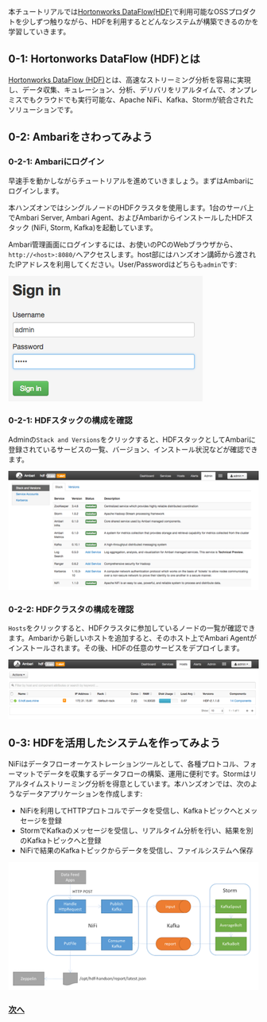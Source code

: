 本チュートリアルでは[Hortonworks DataFlow(HDF)](https://hortonworks.com/products/data-center/hdf/)で利用可能なOSSプロダクトを少しずつ触りながら、HDFを利用するとどんなシステムが構築できるのかを学習していきます。

## 0-1: Hortonworks DataFlow (HDF)とは

[Hortonworks DataFlow (HDF)](https://hortonworks.com/products/data-center/hdf/)とは、高速なストリーミング分析を容易に実現し、データ収集、キュレーション、分析、デリバリをリアルタイムで、オンプレミスでもクラウドでも実行可能な、Apache NiFi、Kafka、Stormが統合されたソリューションです。

## 0-2: Ambariをさわってみよう

### 0-2-1: Ambariにログイン

早速手を動かしながらチュートリアルを進めていきましょう。まずはAmbariにログインします。

本ハンズオンではシングルノードのHDFクラスタを使用します。1台のサーバ上でAmbari Server, Ambari Agent、およびAmbariからインストールしたHDFスタック (NiFi, Storm, Kafka)を起動しています。

Ambari管理画面にログインするには、お使いのPCのWebブラウザから、`http://<host>:8080/`へアクセスします。host部にはハンズオン講師から渡されたIPアドレスを利用してください。User/Passwordはどちらも`admin`です:

![](https://raw.githubusercontent.com/ijokarumawak/hdf-tutorials-ja/master/images/ambari/login.png)

### 0-2-1: HDFスタックの構成を確認

Adminの`Stack and Versions`をクリックすると、HDFスタックとしてAmbariに登録されているサービスの一覧、バージョン、インストール状況などが確認できます。

![](https://raw.githubusercontent.com/ijokarumawak/hdf-tutorials-ja/master/images/ambari/stack-and-versions.png)

### 0-2-2: HDFクラスタの構成を確認

`Hosts`をクリックすると、HDFクラスタに参加しているノードの一覧が確認できます。Ambariから新しいホストを追加すると、そのホスト上でAmbari Agentがインストールされます。その後、HDFの任意のサービスをデプロイします。

![](https://raw.githubusercontent.com/ijokarumawak/hdf-tutorials-ja/master/images/ambari/hosts.png)

## 0-3: HDFを活用したシステムを作ってみよう

NiFiはデータフローオーケストレーションツールとして、各種プロトコル、フォーマットでデータを収集するデータフローの構築、運用に便利です。Stormはリアルタイムストリーミング分析を得意としています。本ハンズオンでは、次のようなデータアプリケーションを作成します:

- NiFiを利用してHTTPプロトコルでデータを受信し、Kafkaトピックへとメッセージを登録
- StormでKafkaのメッセージを受信し、リアルタイム分析を行い、結果を別のKafkaトピックへと登録
- NiFiで結果のKafkaトピックからデータを受信し、ファイルシステムへ保存

![](https://github.com/ijokarumawak/hdf-tutorials-ja/blob/master/images/sample-system.png?raw=true)

### [次へ](tutorials-1.md)
